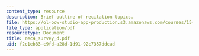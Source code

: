 ```yaml
---
content_type: resource
description: Brief outline of recitation topics.
file: https://ol-ocw-studio-app-production.s3.amazonaws.com/courses/15-301-managerial-psychology-laboratory-fall-2004/f2c1eb83c9fda28d1d9192c7357ddcad_rec4_survey_d.pdf
file_type: application/pdf
resourcetype: Document
title: rec4_survey_d.pdf
uid: f2c1eb83-c9fd-a28d-1d91-92c7357ddcad
---
```

